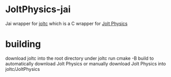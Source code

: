 # JoltPhysics-jai
Jai wrapper for [joltc](https://github.com/amerkoleci/joltc) which is a C wrapper for [Jolt Physics](https://github.com/jrouwe/JoltPhysics)

# building
download joltc into the root directory under joltc
run cmake -B build to automatically download Jolt Physics or manually download Jolt Physics into joltc/JoltPhysics
